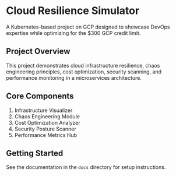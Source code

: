 # Cloud Resilience Simulator

A Kubernetes-based project on GCP designed to showcase DevOps expertise while optimizing for the $300 GCP credit limit.

## Project Overview

This project demonstrates cloud infrastructure resilience, chaos engineering principles, cost optimization, security scanning, and performance monitoring in a microservices architecture.

## Core Components

1. Infrastructure Visualizer
2. Chaos Engineering Module
3. Cost Optimization Analyzer
4. Security Posture Scanner
5. Performance Metrics Hub

## Getting Started

See the documentation in the `docs` directory for setup instructions.
